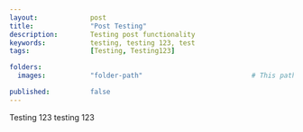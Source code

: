 ```yaml
---
layout:             post
title:              "Post Testing"
description:        Testing post functionality
keywords:           testing, testing 123, test
tags:               [Testing, Testing123]

folders:
  images:           "folder-path"                           # This path is post-dependent; don't forget to change it!

published:          false
---
```


Testing 123 testing 123
